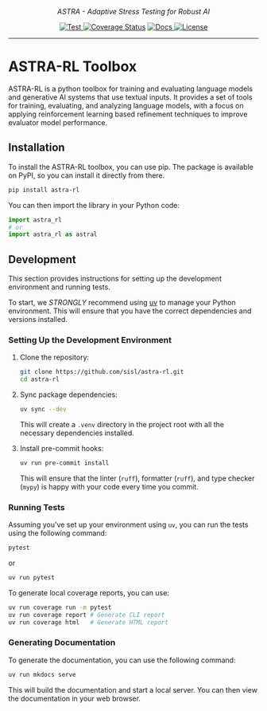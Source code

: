 <!-- <p align="center">
  <a href="https://github.com/duncaneddy/brahe/"><img src="https://raw.githubusercontent.com/duncaneddy/brahe/main/docs/pages/assets/logo-gold.png" alt="Brahe"></a>
</p> -->
<p align="center">
    <em>ASTRA - Adaptive Stress Testing for Robust AI</em>
</p>
<p align="center">
<a href="https://github.com/sisl/astra-rl/actions/workflows/ci.yml" target="_blank">
    <img src="https://github.com/sisl/astra-rl/actions/workflows/ci.yml/badge.svg" alt="Test">
</a>
<a href='https://coveralls.io/github/sisl/astra-rl?branch=main'><img src='https://coveralls.io/repos/github/sisl/astra-rl/badge.svg?branch=main' alt='Coverage Status' /></a>
<a href="https://sisl.github.io/astra-rl/index.html" target="_blank">
    <img src="https://img.shields.io/badge/docs-latest-blue.svg" alt="Docs">
</a>
<a href="https://github.com/sisl/astra-rl/blob/main/LICENSE" target="_blank">
    <img src="https://img.shields.io/badge/License-MIT-green.svg", alt="License">
</a>
</p>

----

# ASTRA-RL Toolbox

ASTRA-RL is a python toolbox for training and evaluating language models and generative AI systems that
use textual inputs. It provides a set of tools for training, evaluating, and analyzing
language models, with a focus on applying reinforcement learning based refinement techniques
to improve evaluator model performance.

## Installation

To install the ASTRA-RL toolbox, you can use pip. The package is available on PyPI, so you can install it directly from there.

```bash
pip install astra-rl
```

You can then import the library in your Python code:

```python
import astra_rl
# or
import astra_rl as astral
```

## Development

This section provides instructions for setting up the development environment and running tests.

To start, we _STRONGLY_ recommend using [uv](https://docs.astral.sh/uv/) to manage your Python environment. This will ensure that you have the correct dependencies and versions installed.

### Setting Up the Development Environment

1. Clone the repository:

   ```bash
   git clone https://github.com/sisl/astra-rl.git
   cd astra-rl
   ```

2. Sync package dependencies:

   ```bash
   uv sync --dev
   ```

   This will create a `.venv` directory in the project root with all the necessary dependencies installed.
   
3. Install pre-commit hooks:

   ```bash
   uv run pre-commit install
   ```
   
   This will ensure that the linter (`ruff`), formatter (`ruff`), and type checker (`mypy`) is happy with your code every time you commit.
   
### Running Tests

Assuming you've set up your environment using `uv`, you can run the tests using the following command:

```bash
pytest
```

or 

```bash
uv run pytest
```

To generate local coverage reports, you can use:

```bash
uv run coverage run -m pytest
uv run coverage report # Generate CLI report
uv run coverage html   # Generate HTML report
```

### Generating Documentation

To generate the documentation, you can use the following command:

```bash
uv run mkdocs serve
```

This will build the documentation and start a local server. You can then view the documentation in your web browser.

